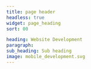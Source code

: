 ```yaml
---
title: page header
headless: true
widget: page_heading
sort: 00

heading: Website Development
paragraph: 
sub_heading: Sub heading
image: mobile_development.svg
---
```

